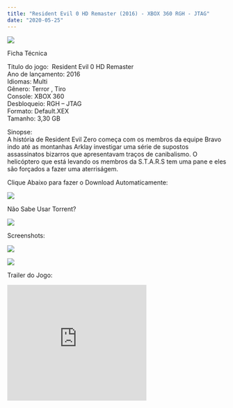 ```yaml
---
title: "Resident Evil 0 HD Remaster (2016) - XBOX 360 RGH - JTAG"
date: "2020-05-25"
---
```


[![](https://4.bp.blogspot.com/-0LvTXouCUEM/Xss78xr7H2I/AAAAAAAAG2E/hSJQ6aqSLoQJwodaGP6Uzhyz9VUuuBUjQCLcBGAsYHQ/s400/unnamed.png)](https://4.bp.blogspot.com/-0LvTXouCUEM/Xss78xr7H2I/AAAAAAAAG2E/hSJQ6aqSLoQJwodaGP6Uzhyz9VUuuBUjQCLcBGAsYHQ/s1600/unnamed.png)

Ficha Técnica

Titulo do jogo:  Resident Evil 0 HD Remaster  
Ano de lançamento: 2016  
Idiomas: Multi  
Gênero: Terror , Tiro  
Console: XBOX 360   
Desbloqueio: RGH – JTAG  
Formato: Default.XEX  
Tamanho: 3,30 GB

Sinopse:  
A história de Resident Evil Zero começa com os membros da equipe Bravo indo até as montanhas Arklay investigar uma série de supostos assassinatos bizarros que apresentavam traços de canibalismo. O helicóptero que está levando os membros da S.T.A.R.S tem uma pane e eles são forçados a fazer uma aterriságem.

Clique Abaixo para fazer o Download Automaticamente:

[![](https://1.bp.blogspot.com/-ZiyKr4TPKHg/XqoHsQG1YpI/AAAAAAAAFU0/2TSF5tAU16YCRCDeI6UL7VZxWtpmWQ_cQCPcBGAYYCw/s1600/MAGNET-LINK-300x77.png)](https://zee.gl/ivtKscsg)

Não Sabe Usar Torrent?

[![](https://1.bp.blogspot.com/-4fa1d12n2xo/Xss5wjLlJ0I/AAAAAAAAG1o/13LqRRBAHCEtf5rn1DrvWx8jP2VHYgkHQCLcBGAsYHQ/s1600/APRENDA{6caa0e5ef0219ce007afa4c746f50f86dd31afbe5a3c480f6348caee85338f74}2BA{6caa0e5ef0219ce007afa4c746f50f86dd31afbe5a3c480f6348caee85338f74}2BUSAR.png)](https://ultragames-torrents.blogspot.com/2020/04/como-baixar-jogos-com-o-utorrent.html)

Screenshots:

[![](https://1.bp.blogspot.com/-iln-WKFhtlw/Xss9CUwF9AI/AAAAAAAAG2U/nJvyU3szqcMXzDPUz-ZSp_FtHxYBII0fACLcBGAsYHQ/s320/maxresdefault{6caa0e5ef0219ce007afa4c746f50f86dd31afbe5a3c480f6348caee85338f74}2B{6caa0e5ef0219ce007afa4c746f50f86dd31afbe5a3c480f6348caee85338f74}25282{6caa0e5ef0219ce007afa4c746f50f86dd31afbe5a3c480f6348caee85338f74}2529.jpg)](https://1.bp.blogspot.com/-iln-WKFhtlw/Xss9CUwF9AI/AAAAAAAAG2U/nJvyU3szqcMXzDPUz-ZSp_FtHxYBII0fACLcBGAsYHQ/s1600/maxresdefault{6caa0e5ef0219ce007afa4c746f50f86dd31afbe5a3c480f6348caee85338f74}2B{6caa0e5ef0219ce007afa4c746f50f86dd31afbe5a3c480f6348caee85338f74}25282{6caa0e5ef0219ce007afa4c746f50f86dd31afbe5a3c480f6348caee85338f74}2529.jpg)

[![](https://1.bp.blogspot.com/-KOfqEZla_RY/Xss9CVXTvCI/AAAAAAAAG2Q/EwQM8pVkZ-cqVU2jxJZf1eTsFrvN6IZzwCLcBGAsYHQ/s320/maxresdefault.jpg)](https://1.bp.blogspot.com/-KOfqEZla_RY/Xss9CVXTvCI/AAAAAAAAG2Q/EwQM8pVkZ-cqVU2jxJZf1eTsFrvN6IZzwCLcBGAsYHQ/s1600/maxresdefault.jpg)

Trailer do Jogo:

<iframe width="320" height="266" class="YOUTUBE-iframe-video" data-thumbnail-src="https://i.ytimg.com/vi/fufOV9Mm22Y/0.jpg" src="https://www.youtube.com/embed/fufOV9Mm22Y?feature=player_embedded" frameborder="0" allowfullscreen></iframe>

